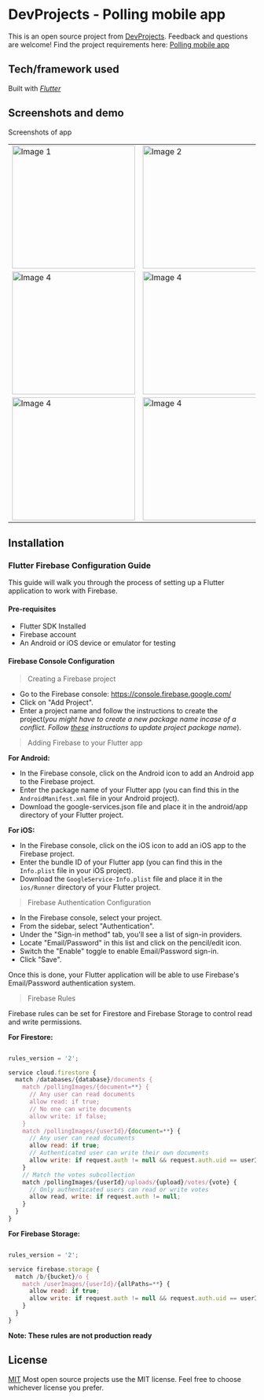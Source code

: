 # DevProjects - Polling mobile app

This is an open source project from [DevProjects](http://www.codementor.io/projects). Feedback and questions are welcome!
Find the project requirements here: [Polling mobile app](https://www.codementor.io/projects/mobile/polling-application-b5wir2bvh4)

## Tech/framework used
Built with *[Flutter](https://flutter.dev/)*

## Screenshots and demo

Screenshots of app

<table>
  <tr>
    <td>
      <img src="https://github.com/masumba/codementor-polling-mobile-app/assets/39776329/eb3f01c9-6019-4f64-977e-194006b7f87c" alt="Image 1" style="width: 250px;"/>
    </td>
    <td>
      <img src="https://github.com/masumba/codementor-polling-mobile-app/assets/39776329/ee486955-6524-4ebf-94ff-b1f293a416c0" alt="Image 2" style="width: 250px;"/>
    </td>
    <td>
      <img src="https://github.com/masumba/codementor-polling-mobile-app/assets/39776329/3ce56607-d893-4b83-9a30-d82df03a3ec9" alt="Image 3" style="width: 250px;"/>
    </td>
  </tr>
  <tr>
    <td>
      <img src="https://github.com/masumba/codementor-polling-mobile-app/assets/39776329/594c2fcc-7f8f-44b2-8689-ea0310d5c2ff" alt="Image 4" style="width: 250px;"/>
    </td>
    <td>
      <img src="https://github.com/masumba/codementor-polling-mobile-app/assets/39776329/6066e209-4057-4c47-8808-87e5d2e6011a" alt="Image 4" style="width: 250px;"/>
    </td>
    <td>
      <img src="https://github.com/masumba/codementor-polling-mobile-app/assets/39776329/c96913db-f098-4594-b155-3d3cacebb3e0" alt="Image 4" style="width: 250px;"/>
    </td>
  </tr>
  <tr>
    <td>
      <img src="https://github.com/masumba/codementor-polling-mobile-app/assets/39776329/651a02a2-60f7-4e98-89f9-16b4364aa0cb" alt="Image 4" style="width: 250px;"/>
    </td>
    <td>
      <img src="https://github.com/masumba/codementor-polling-mobile-app/assets/39776329/158a7a14-5267-4b1c-a9f2-1100d6ab8371" alt="Image 4" style="width: 250px;"/>
    </td>
    <td>
      <img src="https://github.com/masumba/codementor-polling-mobile-app/assets/39776329/c284bdb7-5bdd-47b8-8ed0-fe97a505e734" alt="Image 4" style="width: 250px;"/>
    </td>
  </tr>
</table>

## Installation

### Flutter Firebase Configuration Guide

This guide will walk you through the process of setting up a Flutter application to work with Firebase.

#### Pre-requisites

* Flutter SDK Installed
* Firebase account
* An Android or iOS device or emulator for testing

#### Firebase Console Configuration

> Creating a Firebase project
* Go to the Firebase console: https://console.firebase.google.com/
* Click on "Add Project".
* Enter a project name and follow the instructions to create the project(*you might have to create a new package name incase of a conflict. Follow [these](https://pub.dev/packages/change_app_package_name) instructions to update project package name*).

> Adding Firebase to your Flutter app

**For Android:**
* In the Firebase console, click on the Android icon to add an Android app to the Firebase project.
* Enter the package name of your Flutter app (you can find this in the `AndroidManifest.xml` file in your Android project).
* Download the google-services.json file and place it in the android/app directory of your Flutter project.

**For iOS:**
* In the Firebase console, click on the iOS icon to add an iOS app to the Firebase project.
* Enter the bundle ID of your Flutter app (you can find this in the `Info.plist` file in your iOS project).
* Download the `GoogleService-Info.plist` file and place it in the `ios/Runner` directory of your Flutter project.


> Firebase Authentication Configuration
* In the Firebase console, select your project.
* From the sidebar, select "Authentication".
* Under the "Sign-in method" tab, you'll see a list of sign-in providers.
* Locate "Email/Password" in this list and click on the pencil/edit icon.
* Switch the "Enable" toggle to enable Email/Password sign-in.
* Click "Save".

Once this is done, your Flutter application will be able to use Firebase's Email/Password authentication system.


> Firebase Rules

Firebase rules can be set for Firestore and Firebase Storage to control read and write permissions.

**For Firestore:**

```javascript

rules_version = '2';

service cloud.firestore {
  match /databases/{database}/documents {
    match /pollingImages/{document=**} {
      // Any user can read documents
      allow read: if true;
      // No one can write documents
      allow write: if false;
    }
    match /pollingImages/{userId}/{document=**} {
      // Any user can read documents
      allow read: if true;
      // Authenticated user can write their own documents
      allow write: if request.auth != null && request.auth.uid == userId;
    }
    // Match the votes subcollection
    match /pollingImages/{userId}/uploads/{upload}/votes/{vote} {
      // Only authenticated users can read or write votes
      allow read, write: if request.auth != null;
    }
  }
}

```


**For Firebase Storage:**

```javascript

rules_version = '2';

service firebase.storage {
  match /b/{bucket}/o {
    match /userImages/{userId}/{allPaths=**} {
      allow read: if true;
      allow write: if request.auth != null && request.auth.uid == userId;
    }
  }
}

```

**Note: These rules are not production ready**

## License
[MIT](https://choosealicense.com/licenses/mit/)
Most open source projects use the MIT license. Feel free to choose whichever license you prefer.
